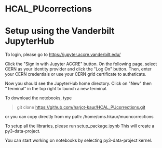 # HCAL_PUcorrections
# Setup using the Vanderbilt JupyterHub

To login, please go to https://jupyter.accre.vanderbilt.edu/

Click the "Sign in with Jupyter ACCRE" button. On the following page, select CERN as your identity provider and click the "Log On" button. Then, enter your CERN credentials or use your CERN grid certificate to autheticate. 

Now you should see the JupyterHub home directory. Click on "New" then "Terminal" in the top right to launch a new terminal.

To download the notebooks, type

> git clone https://github.com/harjot-kaur/HCAL_PUcorrections.git

or you can copy directly from my path: /home/cms.hkaur/muoncorrections

To setup all the libraries, please run setup_package.ipynb
This will create a py3-data-project. 

You can start working on notebooks by selecting py3-data-project kernel.

